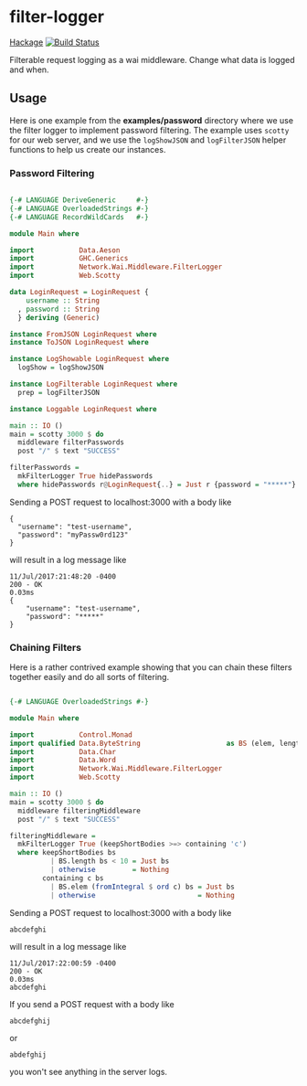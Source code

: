 # filter-logger
[Hackage](https://hackage.haskell.org/package/filter-logger#readme)
[![Build Status](https://travis-ci.org/caneroj1/filter-logger.svg?branch=master)](https://travis-ci.org/caneroj1/filter-logger)

Filterable request logging as a wai middleware. Change what data is logged and when.

## Usage

Here is one example from the **examples/password** directory where we use the filter logger to implement password filtering. The example uses `scotty` for our web server, and we use the `logShowJSON` and `logFilterJSON` helper functions to help us create our instances.

### Password Filtering

```haskell

{-# LANGUAGE DeriveGeneric     #-}
{-# LANGUAGE OverloadedStrings #-}
{-# LANGUAGE RecordWildCards   #-}

module Main where

import           Data.Aeson
import           GHC.Generics
import           Network.Wai.Middleware.FilterLogger
import           Web.Scotty

data LoginRequest = LoginRequest {
    username :: String
  , password :: String
  } deriving (Generic)

instance FromJSON LoginRequest where
instance ToJSON LoginRequest where

instance LogShowable LoginRequest where
  logShow = logShowJSON

instance LogFilterable LoginRequest where
  prep = logFilterJSON

instance Loggable LoginRequest where

main :: IO ()
main = scotty 3000 $ do
  middleware filterPasswords
  post "/" $ text "SUCCESS"

filterPasswords =
  mkFilterLogger True hidePasswords
  where hidePasswords r@LoginRequest{..} = Just r {password = "*****"}

```

Sending a POST request to localhost:3000 with a body like
```
{
  "username": "test-username",
  "password": "myPassw0rd123"
}
```

  will result in a log message like
```
11/Jul/2017:21:48:20 -0400
200 - OK
0.03ms
{
    "username": "test-username",
    "password": "*****"
}
```

### Chaining Filters

Here is a rather contrived example showing that you can chain these filters together easily and do all sorts of filtering.

```haskell

{-# LANGUAGE OverloadedStrings #-}

module Main where

import           Control.Monad
import qualified Data.ByteString                     as BS (elem, length)
import           Data.Char
import           Data.Word
import           Network.Wai.Middleware.FilterLogger
import           Web.Scotty

main :: IO ()
main = scotty 3000 $ do
  middleware filteringMiddleware
  post "/" $ text "SUCCESS"

filteringMiddleware =
  mkFilterLogger True (keepShortBodies >=> containing 'c')
  where keepShortBodies bs
          | BS.length bs < 10 = Just bs
          | otherwise         = Nothing
        containing c bs
          | BS.elem (fromIntegral $ ord c) bs = Just bs
          | otherwise                         = Nothing

```

Sending a POST request to localhost:3000 with a body like
```
abcdefghi
```

will result in a log message like
```
11/Jul/2017:22:00:59 -0400
200 - OK
0.03ms
abcdefghi
```

If you send a POST request with a body like
```
abcdefghij
```
or
```
abdefghij
```

you won't see anything in the server logs.
